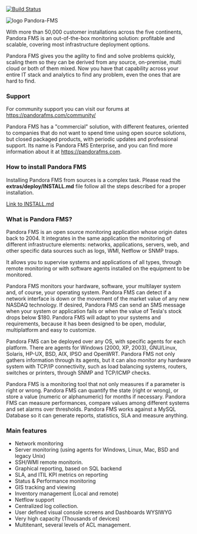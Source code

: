 [![Build Status](https://travis-ci.org/pandorafms/pandorafms.svg?branch=develop)](https://travis-ci.org/pandorafms/pandorafms)

![logo Pandora-FMS](https://user-images.githubusercontent.com/8567291/151817953-dc9c4c88-5f3c-459b-98a7-da0534930a2c.png)

With more than 50,000 customer installations across the five continents, Pandora FMS is an out-of-the-box monitoring solution: profitable and scalable, covering most infrastructure deployment options.

Pandora FMS gives you the agility to find and solve problems quickly, scaling them so they can be derived from any source, on-premise, multi cloud or both of them mixed. Now you have that capability across your entire IT stack and analytics to find any problem, even the ones that are hard to find.

### Support

For community support you can visit our forums at https://pandorafms.com/community/

Pandora FMS has a "commercial" solution, with different features, oriented to companies that do not want to spend time using open source solutions, but closed packaged products, with periodic updates and professional support. Its name is Pandora FMS Enterprise, and you can find more information about it at https://pandorafms.com.

### How to install Pandora FMS

Installing Pandora FMS from sources is a complex task. Please read the **extras/deploy/INSTALL.md** file follow all the steps described for a proper installation.

[Link to INSTALL.md](https://github.com/pandorafms/pandorafms/blob/develop/extras/deploy-scripts/INSTALL.md)

### What is Pandora FMS?

Pandora FMS is an open source monitoring application whose origin dates back to 2004. It integrates in the same application the monitoring of different infrastructure elements: networks, applications, servers, web, and other specific data sources such as logs, WMI, Netflow or SNMP traps.

It allows you to supervise systems and applications of all types, through remote monitoring or with software agents installed on the equipment to be monitored.

Pandora FMS monitors your hardware, software, your multilayer system and, of course, your operating system. Pandora FMS can detect if a network interface is down or the movement of the market value of any new NASDAQ technology. If desired, Pandora FMS can send an SMS message when your system or application fails or when the value of Tesla's stock drops below \$180. Pandora FMS will adapt to your systems and requirements, because it has been designed to be open, modular, multiplatform and easy to customize.

Pandora FMS can be deployed over any OS, with specific agents for each platform. There are agents for Windows (2000, XP, 2003), GNU/Linux, Solaris, HP-UX, BSD, AIX, IPSO and OpenWRT. Pandora FMS not only gathers information through its agents, but it can also monitor any hardware system with TCP/IP connectivity, such as load balancing systems, routers, switches or printers, through SNMP and TCP/ICMP checks.

Pandora FMS is a monitoring tool that not only measures if a parameter is right or wrong. Pandora FMS can quantify the state (right or wrong), or store a value (numeric or alphanumeric) for months if necessary. Pandora FMS can measure performances, compare values among different systems and set alarms over thresholds. Pandora FMS works against a MySQL Database so it can generate reports, statistics, SLA and measure anything.

### Main features

- Network monitoring
- Server monitoring (using agents for Windows, Linux, Mac, BSD and legacy Unix)
- SSH/WMI remote monitorin.
- Graphical reporting, based on SQL backend
- SLA, and ITIL KPI metrics on reporting
- Status & Performance monitoring
- GIS tracking and viewing
- Inventory management (Local and remote)
- Netflow support
- Centralized log collection.
- User defined visual console screens and Dashboards WYSIWYG
- Very high capacity (Thousands of devices)
- Multitenant, several levels of ACL management.

